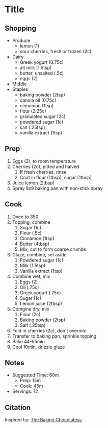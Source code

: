 # Title

## Shopping

- Produce
    - lemon (1)
    - sour cherries, fresh or frozen (2c)
- Dairy
    - Greek yogurt (0.75c)
    - alt milk (1.5tsp)
    - butter, unsalted (.5c)
    - eggs (2)
- Middle
- Staples
    - baking powder (2tsp)
    - canola oil (0.75c)
    - cinnamon (1tsp)
    - flour (2.25c)
    - granulated sugar (2c)
    - powdered sugar (1c)
    - salt (.25tsp)
    - vanilla extract (1tsp)

## Prep

1. Eggs (2), to room temperature
1. Cherries (2c), pitted and halved
    1. If fresh cherries, rinse
    1. Coat in flour (1tbsp), sugar (1tbsp)
1. Juice lemon (2tbsp)
1. Spray 9x9 baking pan with non-stick spray

## Cook

1. Oven to 350
1. Topping, combine
    1. Sugar (1c)
    1. Flour (.5c)
    1. Cinnamon (1tsp)
    1. Butter (4tbsp)
    1. Mix, cut to form coarse crumbs
1. Glaze, combine, set aside
    1. Powdered sugar (1c)
    1. Milk (1.5tsp)
    1. Vanilla extract (1tsp)
1. Combine wet, mix
    1. Eggs (2)
    1. Oil (.75c)
    1. Greek yogurt (.75c)
    1. Sugar (1c)
    1. Lemon juice (2tbsp)
1. Comgine dry, mix
    1. Flour (2c)
    1. Baking powder (2tsp)
    1. Salt (.25tsp)
1. Fold in cherries (2c), don't overmix
1. Transfer to baking pan, sprinkle topping
1. Bake 44-55min
1. Cool 10min, drizzle glaze

## Notes

- Suggested Time: 60m
    - Prep: 15m
    - Cook: 45m
- Servings: 12

## Citation

Inspired by:
[The Baking Chocolatess](https://www.thebakingchocolatess.com/sour-cherry-cobbler-coffee-cake/)

